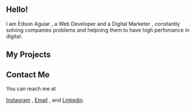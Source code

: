 ## Hello! 
I am Edson Aguiar , a Web Developer and a Digital Marketer , constantly solving companies problems and helpning them to have high perfomance in digital.


## My Projects
>
>
>
  
## Contact Me
You can reach me at 
<div>
  <a href="https://instagram.com/iamedsonaguiar">Instagram</a> ,
  <a href= "mailto: oedsonaguiar@gmail.com">Email</a> ,
  and 
  <a href="https://www.linkedin.com/in/edson-aguiar-27b7a0244">Linkedin</a>.
 </div>

